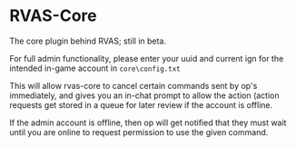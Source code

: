# RVAS-Core
The core plugin behind RVAS; still in beta.

For full admin functionality, please enter your uuid and current ign for the intended in-game account in `core\config.txt`

This will allow rvas-core to cancel certain commands sent by op's immediately, and gives you an in-chat prompt to allow the action (action requests get stored in a queue for later review if the account is offline.

If the admin account is offline, then op will get notified that they must wait until you are online to request permission to use the given command.

